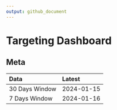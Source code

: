 ```yaml
---
output: github_document
---
```


# Targeting Dashboard



## Meta


|Data           |Latest     |
|:--------------|:----------|
|30 Days Window |2024-01-15 |
|7 Days Window  |2024-01-16 |
